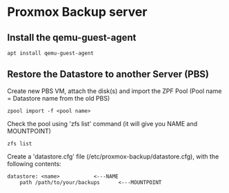 # Proxmox Backup server  
  
## Install the qemu-guest-agent
```
apt install qemu-guest-agent
```  
  
## Restore the Datastore to another Server (PBS)

Create new PBS VM, attach the disk(s) and import the ZPF Pool (Pool name = Datastore name from the old PBS)
```
zpool import -f <pool name>
```  
  
Check the pool using 'zfs list' command (it will give you NAME and MOUNTPOINT)
```
zfs list
```  
  
Create a 'datastore.cfg' file (/etc/proxmox-backup/datastore.cfg), with the following contents:
```
datastore: <name>			<---NAME
    path /path/to/your/backups		<---MOUNTPOINT
```  
  
